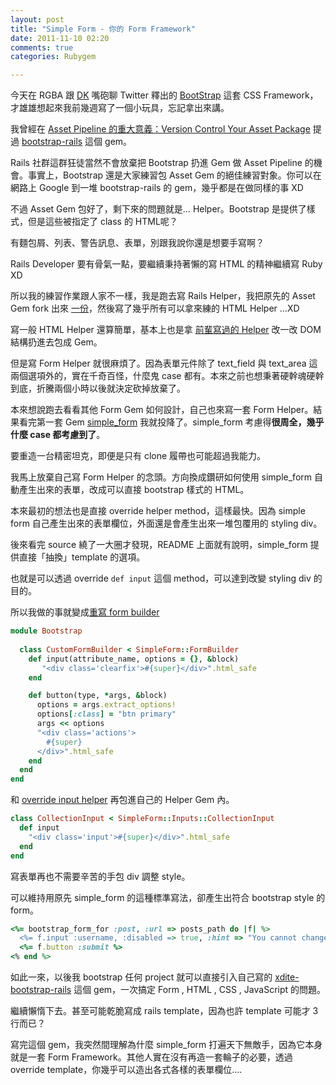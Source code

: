 ```yaml
---
layout: post
title: "Simple Form - 你的 Form Framework"
date: 2011-11-10 02:20
comments: true
categories: Rubygem

---
```


今天在 RGBA 跟 [DK](http://blog.gslin.org) 嘴砲聊 Twitter 釋出的 [BootStrap](http://twitter.github.com/bootstrap) 這套 CSS Framework，才雄雄想起來我前幾週寫了一個小玩具，忘記拿出來講。

我曾經在 [Asset Pipeline 的重大意義：Version Control Your Asset Package](/posts/2011/10/18/asset-pipeline-version-control-assets/) 提過 [bootstrap-rails](https://github.com/anjlab/bootstrap-rails) 這個 gem。

Rails 社群這群狂徒當然不會放棄把 Bootstrap 扔進 Gem 做 Asset Pipeline 的機會。事實上，Bootstrap 還是大家練習包 Asset Gem 的絕佳練習對象。你可以在網路上 Google 到一堆 bootstrap-rails 的 gem，幾乎都是在做同樣的事 XD

不過 Asset Gem 包好了，剩下來的問題就是… Helper。Bootstrap 是提供了樣式，但是這些被指定了 class 的 HTML呢？

有麵包屑、列表、警告訊息、表單，別跟我說你還是想要手寫啊？

Rails Developer 要有骨氣一點，要繼續秉持著懶的寫 HTML 的精神繼續寫 Ruby XD

所以我的練習作業跟人家不一樣，我是跑去寫 Rails Helper，我把原先的 Asset Gem fork 出來 [一份](https://github.com/xdite/bootstrap-rails)，然後寫了幾乎所有可以拿來練的 HTML Helper …XD

寫一般 HTML Helper 還算簡單，基本上也是拿 [前輩寫過的 Helper](https://github.com/techbang/handicraft_helper) 改一改 DOM 結構扔進去包成 Gem。

但是寫 Form Helper 就很麻煩了。因為表單元件除了 text_field 與 text_area 這兩個選項外的，實在千奇百怪，什麼鬼 case 都有。本來之前也想秉著硬幹魂硬幹到底，折騰兩個小時以後就決定砍掉放棄了。

本來想說跑去看看其他 Form Gem 如何設計，自己也來寫一套 Form Helper。結果看完第一套 Gem [simple_form](https://github.com/plataformatec/simple_form) 我就投降了。simple_form 考慮得**很周全，幾乎什麼 case 都考慮到了**。

要重造一台精密坦克，即便是只有 clone 履帶也可能超過我能力。

我馬上放棄自己寫 Form Helper 的念頭。方向換成鑽研如何使用 simple_form 自動產生出來的表單，改成可以直接 bootstrap 樣式的 HTML。

本來最初的想法也是直接 override helper method，這樣最快。因為 simple form 自己產生出來的表單欄位，外面還是會產生出來一堆包覆用的 styling div。

後來看完 source 繞了一大圈才發現，README 上面就有說明，simple_form 提供直接「抽換」template 的選項。

也就是可以透過 override `def input` 這個 method，可以達到改變 styling div 的目的。

所以我做的事就變成[重寫 form builder](https://github.com/xdite/bootstrap-rails/blob/master/lib/bootstrap-rails/helper.rb) 

``` ruby
module Bootstrap
  
  class CustomFormBuilder < SimpleForm::FormBuilder
    def input(attribute_name, options = {}, &block)
       "<div class='clearfix'>#{super}</div>".html_safe
    end

    def button(type, *args, &block)
      options = args.extract_options!
      options[:class] = "btn primary"
      args << options
      "<div class='actions'>
        #{super}
      </div>".html_safe
    end
  end
end
```
和 [override input helper](https://github.com/xdite/bootstrap-rails/blob/master/lib/bootstrap-rails/form_inputs/collection_input.rb) 再包進自己的 Helper Gem 內。

``` ruby
class CollectionInput < SimpleForm::Inputs::CollectionInput
  def input
    "<div class='input'>#{super}</div>".html_safe
  end
end
```

寫表單再也不需要辛苦的手包 div 調整 style。

可以維持用原先 simple_form 的這種標準寫法，卻產生出符合 bootstrap style 的 form。

``` ruby
<%= bootstrap_form_for :post, :url => posts_path do |f| %>
  <%= f.input :username, :disabled => true, :hint => "You cannot change your username." %>
  <%= f.button :submit %>
<% end %>
```

如此一來，以後我 bootstrap 任何 project 就可以直接引入自己寫的 [xdite-bootstrap-rails](https://github.com/xdite/bootstrap-rails) 這個 gem，一次搞定 Form , HTML , CSS , JavaScript 的問題。

繼續懶惰下去。甚至可能乾脆寫成 rails template，因為也許 template 可能才 3 行而已？

寫完這個 gem，我突然間理解為什麼 simple_form 打遍天下無敵手，因為它本身就是一套 Form Framework。其他人實在沒有再造一套輪子的必要，透過 override template，你幾乎可以造出各式各樣的表單欄位....

